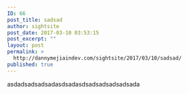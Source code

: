```yaml
---
ID: 66
post_title: sadsad
author: sightsite
post_date: 2017-03-10 03:53:15
post_excerpt: ""
layout: post
permalink: >
  http://dannymejiaindev.com/sightsite/2017/03/10/sadsad/
published: true
---
```

asdadsadsadsadasdsadasdsadsadsadsadsada
